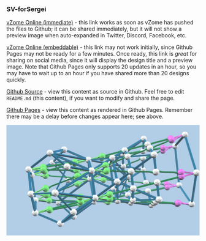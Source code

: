 ### SV-forSergei

[vZome Online (immediate)][1] - this link works as soon as vZome has pushed the files to Github; it can be shared immediately, but it will not show a preview image when auto-expanded in Twitter, Discord, Facebook, etc.

[vZome Online (embeddable)][2] - this link may not work initially, since Github Pages may not be ready for a few minutes.  Once ready, this link is *great* for sharing on social media, since it will display the design title and a preview image.  Note that Github Pages only supports 20 updates in an hour, so you may have to wait up to an hour if you have shared more than 20 designs quickly.

[Github Source][3] - view this content as source in Github.  Feel free to edit `README.md` (this content), if you want to modify and share the page.

[Github Pages][4] - view this content as rendered in Github Pages.  Remember there may be a delay before changes appear here; see above.

![Image](SV-forSergei.png)

[1]: https://vzome.com/app/?url=https://raw.githubusercontent.com/vorth/vzome-sharing/master/2021/06/07/21-00-31/SV-forSergei.vZome
[2]: https://vzome.com/app/embed.py?url=https://vorth.github.io/vzome-sharing/2021/06/07/21-00-31/SV-forSergei.vZome
[3]: https://github.com/vorth/vzome-sharing/tree/master/2021/06/07/21-00-31/
[4]: https://vorth.github.io/vzome-sharing/2021/06/07/21-00-31/
